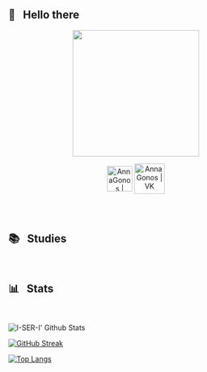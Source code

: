 ## 👋 &nbsp; Hello there

<div id="header" align="center">

  
  <img src="https://media.giphy.com/media/tMdyKBra7ntdqSbOV8/giphy.gif" width="250"/>

[<img align="center" alt="AnnaGonos | Telegram" width="50px" src="https://img.icons8.com/fluency/48/000000/telegram-app.png" />][telegram]
[<img align="center" alt="AnnaGonos | VK" width="60px" src="https://mir-s3-cdn-cf.behance.net/project_modules/1400_opt_1/7257b244913357.582202408a049.jpg" />][vk]

[telegram]: https://t.me/GonosAnna  
[vk]: https://vk.com/gonos

<img src="https://komarev.com/ghpvc/?username=AnnaGonos&style=flat-square&color=blue" alt=""/>

</div>

&nbsp;

## 📚 &nbsp; Studies

&nbsp;
 
## 📊 &nbsp; Stats

 
  


&nbsp;

![I-SER-I' Github Stats](https://github-readme-stats.vercel.app/api?username=AnnaGonos&hide=issues,prs&show_icons=true&theme=radical)

[![GitHub Streak](http://github-readme-streak-stats.herokuapp.com?user=AnnaGonos&theme=dark&background=000000)](https://git.io/streak-stats)

[![Top Langs](https://github-readme-stats.vercel.app/api/top-langs/?username=AnnaGonos&layout=compact&theme=vision-friendly-dark)](https://github.com/anuraghazra/github-readme-stats)




<!--
**AnnaGonos/AnnaGonos** is a ✨ _special_ ✨ repository because its `README.md` (this file) appears on your GitHub profile.

Here are some ideas to get you started:

- 🔭 I’m currently working on ...
- 🌱 I’m currently learning ...
- 👯 I’m looking to collaborate on ...
- 🤔 I’m looking for help with ...
- 💬 Ask me about ...
- 📫 How to reach me: ...
- 😄 Pronouns: ...
- ⚡ Fun fact: ...
-->
